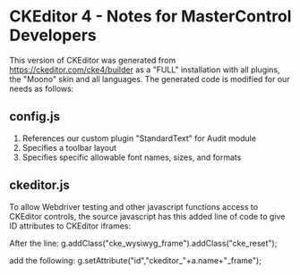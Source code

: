 CKEditor 4 - Notes for MasterControl Developers
===============================================

This version of CKEditor was generated from https://ckeditor.com/cke4/builder
as a "FULL" installation with all plugins, the "Moono" skin and all languages.
The generated code is modified for our needs as follows:

## config.js

 1. References our custom plugin "StandardText" for Audit module
 2. Specifies a toolbar layout
 3. Specifies specific allowable font names, sizes, and formats

## ckeditor.js

   To allow Webdriver testing and other javascript functions access
   to CKEditor controls, the source javascript has this added line of
   code to give ID attributes to CKEditor iframes:

   After the line:
      g.addClass("cke_wysiwyg_frame").addClass("cke_reset");

   add the following:
      g.setAttribute("id","ckeditor_"+a.name+"_frame");
